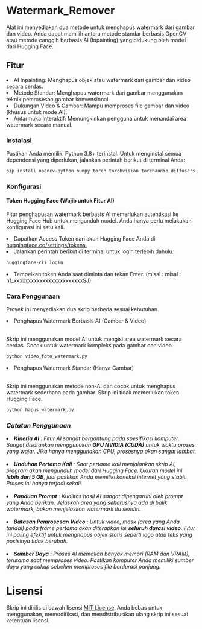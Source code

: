 # Watermark_Remover

Alat ini menyediakan dua metode untuk menghapus watermark dari gambar dan video. Anda dapat memilih antara metode standar berbasis OpenCV atau metode canggih berbasis AI (Inpainting) yang didukung oleh model dari Hugging Face.

## Fitur 
<li>AI Inpainting: Menghapus objek atau watermark dari gambar dan video secara cerdas.</li>

<li>Metode Standar: Menghapus watermark dari gambar menggunakan teknik pemrosesan gambar konvensional.</li>

<li>Dukungan Video & Gambar: Mampu memproses file gambar dan video (khusus untuk mode AI).</li>

<li>Antarmuka Interaktif: Memungkinkan pengguna untuk menandai area watermark secara manual.</li>

### Instalasi

Pastikan Anda memiliki Python 3.8+ terinstal. Untuk menginstal semua dependensi yang diperlukan, jalankan perintah berikut di terminal Anda:

```bash
pip install opencv-python numpy torch torchvision torchaudio diffusers transformers accelerate pillow
```

### Konfigurasi 

<h4>Token Hugging Face (Wajib untuk Fitur AI)</h4>

Fitur penghapusan watermark berbasis AI memerlukan autentikasi ke Hugging Face Hub untuk mengunduh model. Anda hanya perlu melakukan konfigurasi ini satu kali.
<li>Dapatkan Access Token dari akun Hugging Face Anda di: <a href>huggingface.co/settings/tokens.</a></li>
<li>Jalankan perintah berikut di terminal untuk login terlebih dahulu:</li>

```bash
huggingface-cli login
```

<li>Tempelkan token Anda saat diminta dan tekan Enter. (misal : misal : hf_xxxxxxxxxxxxxxxxxxxxxxxxSJ)</li>

### Cara Penggunaan 

Proyek ini menyediakan dua skrip berbeda sesuai kebutuhan.


<li>Penghapus Watermark Berbasis AI (Gambar & Video)</li><br>

Skrip ini menggunakan model AI untuk mengisi area watermark secara cerdas. Cocok untuk watermark kompleks pada gambar dan video.

```bash
python video_foto_watermark.py
```

<li>Penghapus Watermark Standar (Hanya Gambar)</li><br>

Skrip ini menggunakan metode non-AI dan cocok untuk menghapus watermark sederhana pada gambar. Skrip ini tidak memerlukan token Hugging Face.

```bash
python hapus_watermark.py
```

### <i>Catatan Penggunaan

<li><b>Kinerja AI</b> : Fitur AI sangat bergantung pada spesifikasi komputer. Sangat disarankan menggunakan <b>GPU NVIDIA (CUDA)</b> untuk waktu proses yang wajar. Jika hanya menggunakan CPU, prosesnya akan sangat lambat.</li><br>

<li><b>Unduhan Pertama Kali</b> : Saat pertama kali menjalankan skrip AI, program akan mengunduh model dari Hugging Face. Ukuran model ini <b>lebih dari 5 GB</b>, jadi pastikan Anda memiliki koneksi internet yang stabil. Proses ini hanya terjadi sekali.</li><br>

<li><b>Panduan Prompt</b> : Kualitas hasil AI sangat dipengaruhi oleh prompt yang Anda berikan. Jelaskan area yang seharusnya ada di balik watermark, bukan menjelaskan watermark itu sendiri.</li><br>

<li><b>Batasan Pemrosesan Video</b> : Untuk video, mask (area yang Anda tandai) pada frame pertama akan diterapkan ke <b>seluruh durasi video</b>. Fitur ini paling efektif untuk menghapus objek statis seperti logo atau teks yang posisinya tidak berubah.</li><br>

<li><b>Sumber Daya</b> : Proses AI memakan banyak memori (RAM dan VRAM), terutama saat memproses video. Pastikan komputer Anda memiliki sumber daya yang cukup sebelum memproses file berdurasi panjang.</li></i>


# Lisensi

Skrip ini dirilis di bawah lisensi <a href="https://github.com/Kavleri/watermark_remover/blob/main/LICENSE">MIT License</a>. Anda bebas untuk menggunakan, memodifikasi, dan mendistribusikan ulang skrip ini sesuai ketentuan lisensi.
